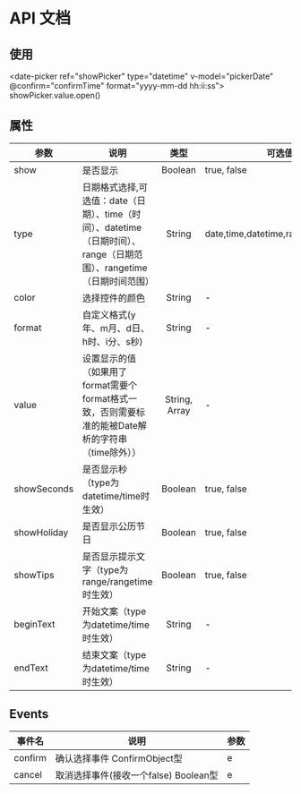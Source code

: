 # API 文档

## 使用

<date-picker ref="showPicker" type="datetime" v-model="pickerDate"  @confirm="confirmTime" format="yyyy-mm-dd hh:ii:ss"></date-picker>
showPicker.value.open()

## 属性

| 参数 | 说明 | 类型 | 可选值 | 默认值 |
| --- |------|:----:|-----|:-----:|
| show | 是否显示 | Boolean | true, false | false |
| type | 日期格式选择,可选值：date（日期）、time（时间）、datetime（日期时间）、range（日期范围）、rangetime（日期时间范围） | String | date,time,datetime,range,rangetime | date |
| color | 选择控件的颜色 | String | - | #409eff |
| format | 自定义格式(y年、m月、d日、h时、i分、s秒) | String | - | - |
| value | 设置显示的值（如果用了format需要个format格式一致，否则需要标准的能被Date解析的字符串（time除外）） | String, Array | - | - |
| showSeconds | 是否显示秒（type为datetime/time时生效） | Boolean | true, false | false |
| showHoliday | 是否显示公历节日 | Boolean | true, false | true |
| showTips | 是否显示提示文字（type为range/rangetime时生效） | Boolean | true, false | false |
| beginText | 开始文案（type为datetime/time时生效） | String | - | 开始 |
| endText | 结束文案（type为datetime/time时生效） | String | - | 结束 |


## Events

| 事件名 | 说明 | 参数 |
| ---- |-----| ----- |
| confirm | 确认选择事件 ConfirmObject型 | e |
| cancel | 取消选择事件(接收一个false) Boolean型 | e |